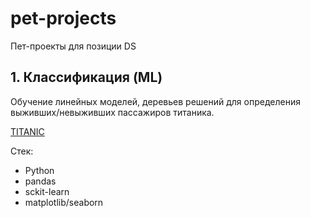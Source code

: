 # pet-projects
Пет-проекты для позиции DS

## 1. Классификация (ML)
Обучение линейных моделей, деревьев решений для определения выживших/невыживших пассажиров титаника. 

[TITANIC](https://github.com/olgavs69/pet-projects/tree/main/titanic)

Стек: 
* Python
* pandas
* sckit-learn
* matplotlib/seaborn

